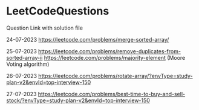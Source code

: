 # LeetCodeQuestions
Question Link with solution file

24-07-2023
https://leetcode.com/problems/merge-sorted-array/

25-07-2023
https://leetcode.com/problems/remove-duplicates-from-sorted-array-ii
https://leetcode.com/problems/majority-element (Moore Voting algorithm)

26-07-2023
https://leetcode.com/problems/rotate-array/?envType=study-plan-v2&envId=top-interview-150

27-07-2023
https://leetcode.com/problems/best-time-to-buy-and-sell-stock/?envType=study-plan-v2&envId=top-interview-150
